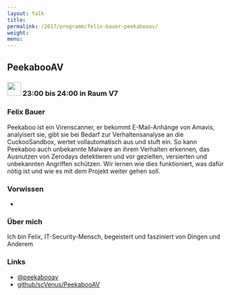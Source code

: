 ```yaml
---
layout: talk
title:
permalink: /2017/programm/felix-bauer-peekabooav/
weight:
menu:
---
```

## PeekabooAV

### <img height = "32" src="../../../images/talk.svg"> 23:00 bis 24:00 in Raum V7

### Felix Bauer

Peekaboo ist ein Virenscanner, er bekommt E-Mail-Anhänge von Amavis, analyisert sie, gibt sie bei Bedarf zur Verhaltensanalyse an die CuckooSandbox, wertet vollautomatisch aus und stuft ein. So kann Peekaboo auch unbekannte Malware an ihrem Verhalten erkennen, das Ausnutzen von Zerodays detektieren und vor gezielten, versierten und unbekannten Angriffen schützen. Wir lernen wie dies funktioniert, was dafür nötig ist und wie es mit dem Projekt weiter gehen soll.

### Vorwissen

-

### Über mich

Ich bin Felix, IT-Security-Mensch, begeistert und fasziniert von Dingen und Anderem

### Links

- <a href="https://twitter.com/peekabooav" target="_blank">@peekabooav</a>
- <a href="https://github.com/scVENUS/PeekabooAV" target="_blank">github/scVenus/PeekabooAV</a>